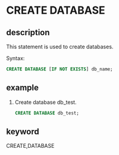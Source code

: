 # CREATE DATABASE

## description

This statement is used to create databases.

Syntax:

```sql
CREATE DATABASE [IF NOT EXISTS] db_name;
```

## example

1. Create database db_test.

    ```sql
    CREATE DATABASE db_test;
    ```

## keyword

CREATE,DATABASE
